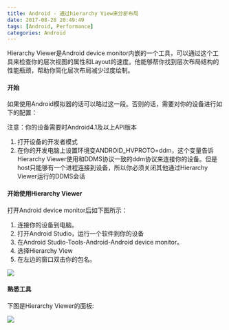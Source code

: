 ```yaml
---
title: Android - 通过hierarchy View来分析布局
date: 2017-08-28 20:49:49
tags: [Android, Performance]
categories: Android
---
```



Hierarchy Viewer是Android device monitor内嵌的一个工具，可以通过这个工具来检查你的层次视图的属性和Layout的速度。他能够帮你找到层次布局结构的性能瓶颈，帮助你简化层次布局减少过度绘制。

#### 开始

如果使用Android模拟器的话可以略过这一段。否则的话，需要对你的设备进行如下的配置：

注意：你的设备需要时Android4.1及以上API版本

1. 打开设备的开发者模式
2. 在你的开发电脑上设置环境变ANDROID_HVPROTO=ddm，这个变量告诉Hierarchy Viewer使用和DDMS协议一致的ddm协议来连接你的设备。但是host只能够有一个进程连接到设备，所以你必须关闭其他通过Hierarchy Viewer运行的DDMS会话

#### 开始使用Hierarchy Viewer

打开Android device monitor后如下图所示：

1. 连接你的设备到电脑。
2. 打开Android Studio，运行一个软件到你的设备
3. 在Android Studio-Tools-Android-Android device monitor。
4. 选择Hierarchy View
5. 在左边的窗口双击你的包名。

![](https://developer.android.com/images/tools/performance/hierarchy-viewer/gettingstarted_image005.png)

#### 熟悉工具

下图是Hierarchy Viewer的面板:

![](https://developer.android.com/images/tools/performance/hierarchy-viewer/gettingstarted_image008.png)





